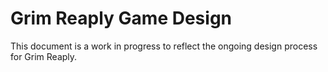 # Grim Reaply Game Design
This document is a work in progress to reflect the ongoing design process for Grim Reaply.

